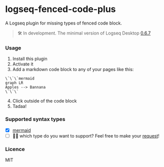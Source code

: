 # logseq-fenced-code-plus

A Logseq plugin for missing types of fenced code block.

> 🛠 In development. The minimal version of Logseq Desktop [0.6.7](https://github.com/logseq/logseq/releases)

### Usage

1. Install this plugin
2. Activate it
3. Add a markdown code block to any of your pages like this:
```
\`\`\`mermaid
graph LR
Apples --> Bannana
\`\`\`
```
4. Click outside of the code block
5. Tadaa!

### Supported syntax types

- [x] [mermaid](https://mermaid-js.github.io/mermaid/#/)
- [ ] 🧑‍💻 which type do you want to support? Feel free to make your [request](https://github.com/xyhp915/logseq-fenced-code-plus/issues/new)!

### Licence

MIT
